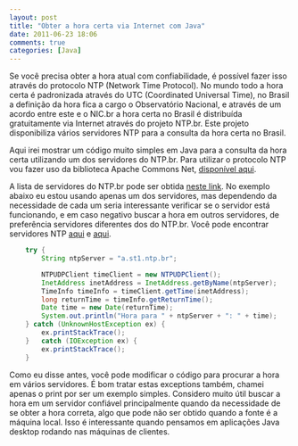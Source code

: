 ```yaml
---
layout: post
title: "Obter a hora certa via Internet com Java"
date: 2011-06-23 18:06
comments: true
categories: [Java]
---
```


Se você precisa obter a hora atual com confiabilidade, é possível fazer isso através do protocolo NTP (Network Time Protocol). No mundo todo a hora certa é padronizada através do UTC (Coordinated Universal Time), no Brasil a definição da hora fica a cargo o Observatório Nacional, e através de um acordo entre este e o NIC.br a hora certa no Brasil é distribuída gratuitamente via Internet através do projeto NTP.br. Este projeto disponibiliza vários servidores NTP para a consulta da hora certa no Brasil.

Aqui irei mostrar um código muito simples em Java para a consulta da hora certa utilizando um dos servidores do NTP.br. Para utilizar o protocolo NTP vou fazer uso da biblioteca Apache Commons Net, [disponível aqui](https://commons.apache.org/net/download_net.cgi).

A lista de servidores do NTP.br pode ser obtida [neste link](http://ntp.br/). No exemplo abaixo eu estou usando apenas um dos servidores, mas dependendo da necessidade de cada um seria interessante verificar se o servidor está funcionando, e em caso negativo buscar a hora em outros servidores, de preferência servidores diferentes dos do NTP.br. Você pode encontrar servidores NTP [aqui](http://tf.nist.gov/tf-cgi/servers.cgi) e [aqui](http://www.pool.ntp.org/en/).

``` java
    try {
        String ntpServer = "a.st1.ntp.br";

        NTPUDPClient timeClient = new NTPUDPClient();
        InetAddress inetAddress = InetAddress.getByName(ntpServer);
        TimeInfo timeInfo = timeClient.getTime(inetAddress);
        long returnTime = timeInfo.getReturnTime();
        Date time = new Date(returnTime);
        System.out.println("Hora para " + ntpServer + ": " + time);
    } catch (UnknownHostException ex) {
        ex.printStackTrace();
    }   catch (IOException ex) {
        ex.printStackTrace();
    }
```

Como eu disse antes, você pode modificar o código para procurar a hora em vários servidores. É bom tratar estas exceptions também, chamei apenas o print por ser um exemplo simples. Considero muito útil buscar a hora em um servidor confiável principalmente quando da necessidade de se obter a hora correta, algo que pode não ser obtido quando a fonte é a máquina local. Isso é interessante quando pensamos em aplicações Java desktop rodando nas máquinas de clientes.
